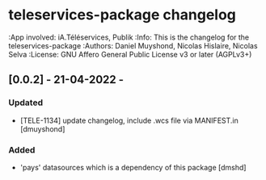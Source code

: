 teleservices-package changelog
==============================
:App involved: iA.Téléservices, Publik
:Info: This is the changelog for the teleservices-package
:Authors: Daniel Muyshond, Nicolas Hislaire, Nicolas Selva
:License: GNU Affero General Public License v3 or later (AGPLv3+)
## [0.0.2] - 21-04-2022 -
### Updated
  - [TELE-1134] update changelog, include .wcs file via MANIFEST.in [dmuyshond]

### Added
  - 'pays' datasources which is a dependency of this package [dmshd]
